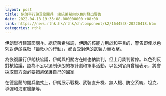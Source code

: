 ```yaml
---
layout: post
title: 伊朗舉行建軍節閱兵　總統萊希向以色列發出警告
date: 2022-04-18 19:33:08.000000000 +08:00
link: https://news.rthk.hk/rthk/ch/component/k2/1644538-20220418.htm
categories: rthk
---
```


伊朗舉行建軍節閱兵。總統萊希強調，伊朗的核能力用於和平目的，警告即使以色列對伊朗採取「最微小的行動」，都會受到伊朗武裝力量攻擊。

為恢復履行伊朗核協議，伊朗與相關方在維也納談判，但上月談判暫停。以色列反對核協議，認為不足以遏制伊朗的核計劃和軍事活動。以色列官員曾經表示，將會採取單方面必要措施保護自己的國家

在德黑蘭的閱兵儀式上，伊朗展示戰機、武裝直升機、無人機、防空系統、坦克、導彈和海軍艦艇等。
